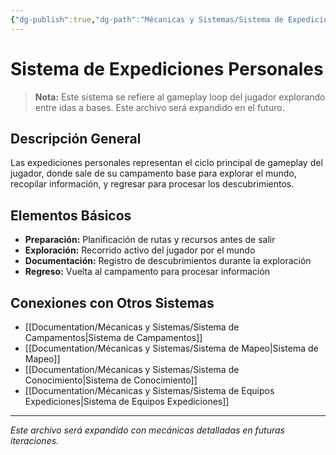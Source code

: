 ```yaml
---
{"dg-publish":true,"dg-path":"Mécanicas y Sistemas/Sistema de Expediciones Personales.md","permalink":"/mecanicas-y-sistemas/sistema-de-expediciones-personales/","dgPassFrontmatter":true}
---
```



# Sistema de Expediciones Personales

> **Nota:** Este sistema se refiere al gameplay loop del jugador explorando entre idas a bases. Este archivo será expandido en el futuro.

## Descripción General

Las expediciones personales representan el ciclo principal de gameplay del jugador, donde sale de su campamento base para explorar el mundo, recopilar información, y regresar para procesar los descubrimientos.

## Elementos Básicos

- **Preparación:** Planificación de rutas y recursos antes de salir
- **Exploración:** Recorrido activo del jugador por el mundo
- **Documentación:** Registro de descubrimientos durante la exploración
- **Regreso:** Vuelta al campamento para procesar información

## Conexiones con Otros Sistemas

- [[Documentation/Mécanicas y Sistemas/Sistema de Campamentos\|Sistema de Campamentos]]
- [[Documentation/Mécanicas y Sistemas/Sistema de Mapeo\|Sistema de Mapeo]]
- [[Documentation/Mécanicas y Sistemas/Sistema de Conocimiento\|Sistema de Conocimiento]]
- [[Documentation/Mécanicas y Sistemas/Sistema de Equipos Expediciones\|Sistema de Equipos Expediciones]]

---

*Este archivo será expandido con mecánicas detalladas en futuras iteraciones.*
